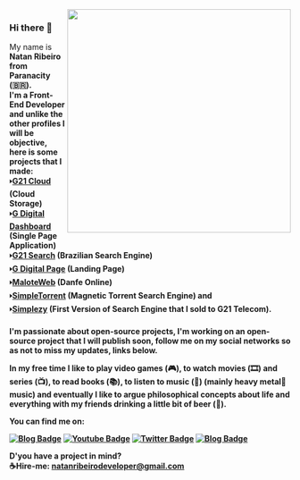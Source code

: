 <img align="right" width="400" height="400" src="https://thumbs.gfycat.com/MediocreHappyLadybird-small.gif">

### Hi there 👋

My name is <b>Natan Ribeiro<b/> from Paranacity (🇧🇷). <br/>I'm a Front-End Developer and unlike the other profiles I will be objective, here is some projects that I made:<br/> 🢒[G21 Cloud](https://ibb.co/album/pQrsq3) (Cloud Storage)<br/> 🢒[G Digital Dashboard](https://www.youtube.com/watch?v=dLt7p9ToDew) (Single Page Application) <br/>🢒[G21 Search](https://i.ibb.co/crcDsHV/Screenshot-194.png) (Brazilian Search Engine) <br/>🢒[G Digital Page](https://natanr-dev.github.io/G-Page-FrontEnd/) (Landing Page) <br/>🢒[MaloteWeb](http://www.maloteweb.com.br) (Danfe Online) <br/>🢒[SimpleTorrent](https://i.ibb.co/7p8ZmgC/Screenshot-200.png) (Magnetic Torrent Search Engine) and <br/>🢒[Simplezy](http://web.archive.org/web/20170627044309/http://www.simplezy.com/#) (First Version of Search Engine that I sold to G21 Telecom). <br/><br/>I'm passionate about open-source projects, I'm working on an open-source project that I will publish soon, follow me on my social networks so as not to miss my updates, links below. 

In my free time I like to play video games (🎮), to watch movies (🎞️) and series (📺), to read books (📚), to listen to music (🎵) (mainly heavy metal🤘 music) and eventually I like to argue philosophical concepts about life and everything with my friends drinking a little bit of beer (🍺). 

You can find me on:

[![Blog Badge](https://img.shields.io/badge/Blog-NatanR.dev-black)](https://natanr.dev)
[![Youtube Badge](https://img.shields.io/badge/-Youtube-FF0000?style=flat-square&labelColor=FF0000&logo=youtube&logoColor=white&link=https://www.youtube.com/channel/UCMlffegSzIq3Ht1sqN5cYkg)](https://www.youtube.com/channel/UCMlffegSzIq3Ht1sqN5cYkg)
[![Twitter Badge](https://img.shields.io/badge/-Twitter-1ca0f1?style=flat-square&labelColor=1ca0f1&logo=twitter&logoColor=white&link=https://twitter.com/natanribeirocom)](https://twitter.com/natanribeirocom)
[![Blog Badge](https://img.shields.io/badge/-Curriculum%20-lightgrey)](https://www.scribd.com/document/471399750/Curriculo-de-NatanR-dev?secret_password=gUHc8ofyylBicq9qFraP)

D'you have a project in mind?</br> 
☕Hire-me: [natanribeirodeveloper@gmail.com](https://mail.google.com/mail/u/0/?view=cm&fs=1&tf=1&to=natanribeirodeveloper@gmail.com) 


